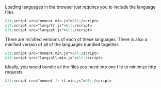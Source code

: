 Loading languages in the browser just requires you to include the language files.

```html
&lt;script src="moment.min.js">&lt;/script>
&lt;script src="lang/fr.js">&lt;/script>
&lt;script src="lang/pt.js">&lt;/script>
```

There are minified versions of each of these languages. There is also a minified version of all of the languages bundled together.

```html
&lt;script src="moment.min.js">&lt;/script>
&lt;script src="lang/all.min.js">&lt;/script>
```

Ideally, you would bundle all the files you need into one file to minimize http requests.

```html
&lt;script src="moment-fr-it.min.js">&lt;/script>
```
